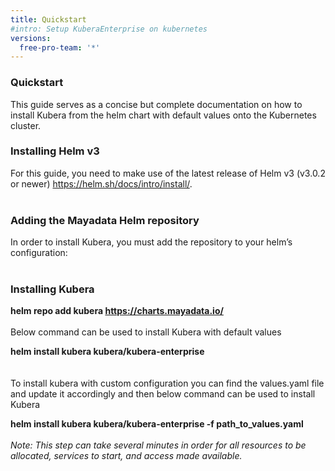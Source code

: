```yaml
---
title: Quickstart 
#intro: Setup KuberaEnterprise on kubernetes
versions:
  free-pro-team: '*'
---
```

### Quickstart
This guide serves as a concise but complete documentation on how to install Kubera from the helm chart with default values onto the Kubernetes cluster. 
### Installing Helm v3
For this guide, you need to  make use of the latest release of Helm v3 (v3.0.2 or newer) <https://helm.sh/docs/intro/install/>. 
<br><br>
### Adding the Mayadata Helm repository
In order to install Kubera, you must add the repository to your helm’s configuration:
<br><br>
### Installing Kubera
<b>helm repo add kubera https://charts.mayadata.io/</b>
<br><br>
Below command can be used to install Kubera with default values 
 
<b>helm install kubera kubera/kubera-enterprise</b>   
<br><br>
To install kubera with custom configuration you can find the values.yaml <some link> file and update it accordingly and then below command can be used to install Kubera 

<b>helm install kubera kubera/kubera-enterprise  -f path_to_values.yaml</b> 
<br><br>
*Note: This step can take several minutes in order for all resources to be allocated, services to start, and access made available.*
<br><br>
